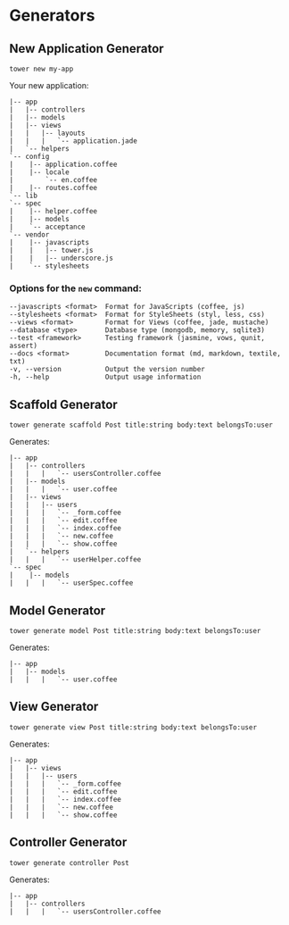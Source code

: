 # Generators

## New Application Generator

```
tower new my-app
```

Your new application:

```
|-- app
|   |-- controllers
|   |-- models
|   |-- views
|   |   |-- layouts
|   |   |   `-- application.jade
|   `-- helpers
`-- config
|    |-- application.coffee
|    |-- locale
|        `-- en.coffee
|    |-- routes.coffee
`-- lib
`-- spec
|    |-- helper.coffee
|    |-- models
|    `-- acceptance
`-- vendor
|    |-- javascripts
|    |   |-- tower.js
|    |   |-- underscore.js
|    `-- stylesheets
```

### Options for the `new` command:

```
--javascripts <format>  Format for JavaScripts (coffee, js)
--stylesheets <format>  Format for StyleSheets (styl, less, css)
--views <format>        Format for Views (coffee, jade, mustache)
--database <type>       Database type (mongodb, memory, sqlite3)
--test <framework>      Testing framework (jasmine, vows, qunit, assert)
--docs <format>         Documentation format (md, markdown, textile, txt)
-v, --version           Output the version number
-h, --help              Output usage information
```

## Scaffold Generator

```
tower generate scaffold Post title:string body:text belongsTo:user
```

Generates:

```
|-- app
|   |-- controllers
|   |   |   `-- usersController.coffee
|   |-- models
|   |   |   `-- user.coffee
|   |-- views
|   |   |-- users
|   |   |   `-- _form.coffee
|   |   |   `-- edit.coffee
|   |   |   `-- index.coffee
|   |   |   `-- new.coffee
|   |   |   `-- show.coffee
|   `-- helpers
|   |   |   `-- userHelper.coffee
`-- spec
|    |-- models
|   |   |   `-- userSpec.coffee
```

## Model Generator

```
tower generate model Post title:string body:text belongsTo:user
```

Generates:

```
|-- app
|   |-- models
|   |   |   `-- user.coffee
```

## View Generator

```
tower generate view Post title:string body:text belongsTo:user
```

Generates:

```
|-- app
|   |-- views
|   |   |-- users
|   |   |   `-- _form.coffee
|   |   |   `-- edit.coffee
|   |   |   `-- index.coffee
|   |   |   `-- new.coffee
|   |   |   `-- show.coffee
```

## Controller Generator

```
tower generate controller Post
```

Generates:

```
|-- app
|   |-- controllers
|   |   |   `-- usersController.coffee
```